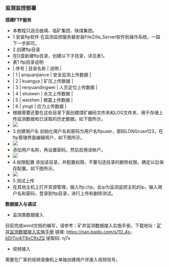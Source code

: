 ### 监测监控部署

**搭建FTP服务**

- 本教程只适合曲靖、临矿集团、陕煤集团。
- 1.安装ftp软件
在监测监控服务器安装FileZilla_Server软件到操作系统，一路下一步即可。
- 2.创建ftp目录
- 在D盘新建ftp目录，创建以下子目录，详见表1。
-  表1 ftp目录说明
- | 序号 | 目录名称 | 说明 |
- | 1	| anquanjiance | 安全监测上传数据 |
- | 2 | kuangya | 矿压上传数据 |
- | 3	| renyuandingwei | 人员定位上传数据 |
- | 4 | shuiwen | 水文上传数据 |
- | 5 | weizhen | 微震上传数据 |
- | 6 | yingli | 应力上传数据 |
- 根据需要还要在这些目录下面创建煤矿编码文件夹和LOG文件夹，用于存储上传监测数据和已读取的历史数据。如下图所示。
- ![](https://s2.ax1x.com/2019/10/25/KdEu0e.png)
- 3.创建用户名
初始化用户名和密码为用户名ftpuser，密码LONGruan123，在ftp管理界面编辑用户，如下图所示。
- ![](https://s2.ax1x.com/2019/10/25/KdEKTH.png)
- 添加用户名称，再设置密码，然后启用该帐户。
- ![](https://s2.ax1x.com/2019/10/25/KdEQkd.png)
- 4.权限配置
添加该目录，并配置权限，不要勾选目录的删除权限。确定以后保存配置。如下图所示。
- ![](https://s2.ax1x.com/2019/10/25/KdEltA.png)
- 5.测试上传
- 在其他主机上打开资源管理，输入ftp://ip，此ip为监测监控主机的ip，输入用户名和密码，登录到ftp目录，进行上传和删除测试。

**数据接入与调试**

- 监测类数据接入

目前完成word文档的编写，请参考：矿井监测数据接入实施手册。下载地址：[矿井监测数据接入实施手册](https://pan.baidu.com/s/1O_4s-bDITxi4iT8xCftsZQ) 链接: https://pan.baidu.com/s/1O_4s-bDITxi4iT8xCftsZQ 提取码: nj7s


- 视频接入

需要在厂家的视频录像机上单独创建用户并接入视频信号。